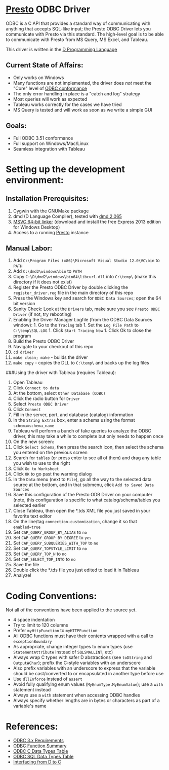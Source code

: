 
# [Presto](http://prestodb.io) ODBC Driver

ODBC is a C API that provides a standard way of communicating with anything that accepts SQL-like input; the Presto ODBC Driver lets you communicate with Presto via this standard. The high-level goal is to be able to communicate with Presto from MS Query, MS Excel, and Tableau.

This driver is written in the [D Programming Language](http://dlang.org)

## Current State of Affairs:

* Only works on Windows
* Many functions are not implemented, the driver does *not* meet the "Core" level of [ODBC conformance](odbc-conformance.md)
* The only error handling in place is a "catch and log" strategy
* Most queries will work as expected
* Tableau works correctly for the cases we have tried
* MS Query is tested and will work as soon as we write a simple GUI

## Goals:

* Full ODBC 3.51 conformance
* Full support on Windows/Mac/Linux
* Seamless integration with Tableau

# Setting up the development environment:

## Installation Prerequisites:
1. Cygwin with the GNUMake package
1. dmd (D Language Compiler), tested with [dmd 2.065](http://dlang.org/download)
1. [MSVC 64-bit linker](http://www.visualstudio.com) (download and install the free Express 2013 edition for Windows Desktop)
1. Access to a running [Presto](http://prestodb.io) instance

## Manual Labor:
1. Add `C:\Program Files (x86)\Microsoft Visual Studio 12.0\VC\bin` to `PATH`
1. Add `C:\dmd2\windows\bin` to `PATH`
1. Copy `C:\D\dmd2\windows\bin64\libcurl.dll` into `C:\temp\` (make this directory if it does not exist)
1. Register the Presto ODBC Driver by double clicking the `register_driver.reg` file in the main directory of this repo
1. Press the Windows key and search for `ODBC Data Sources`; open the 64 bit version
  1. Sanity Check: Look at the `Drivers` tab, make sure you see `Presto ODBC Driver` (if not, try rebooting)
  1. Enabling the Driver Manager Logfile (from the ODBC Data Sources window):
    1. Go to the `Tracing` tab
    1. Set the `Log File Path` to `C:\temp\SQL.LOG`
    1. Click `Start Tracing Now`
    1. Click Ok to close the program
1. Build the Presto ODBC Driver
  1. Navigate to your checkout of this repo
  1. `cd driver`
  1. `make clean; make` - builds the driver
  1. `make copy` - copies the DLL to `C:\temp\` and backs up the log files

###Using the driver with Tableau (requires Tableau):
1. Open Tableau
1. Click `Connect to data`
  1. At the bottom, select `Other Database (ODBC)`
  1. Click the radio button for `Driver`
  1. Select `Presto ODBC Driver`
  1. Click `Connect`
  1. Fill in the server, port, and database (catalog) information
  1. In the `String Extras` box, enter a schema using the format `schema=schema_name`
  1. Tableau will perform a bunch of fake queries to analyze the ODBC driver, this may take a while to complete but only needs to happen once
1. On the new screen:
  1. Click `Select Schema`, then press the search icon, then select the schema you entered on the previous screen
  1. Search for `tables` (or press enter to see all of them) and drag any table you wish to use to the right
  1. Click `Go to Worksheet`
  1. Click `OK` to go past the warning dialog
1. In the `Data` menu (next to `File`), go all the way to the selected data source at the bottom, and in that submenu, click `Add to Saved Data Sources`
1. Save this configuration of the Presto ODB Driver on your computer (note, this configuration is specific to what catalog/schema/tables you selected earlier
1. Close Tableau, then open the *.tds XML file you just saved in your favorite text editor
  1. On the line/tag `connection-customization`, change it so that `enabled=true`
  1. Set `CAP_QUERY_GROUP_BY_ALIAS` to `no`
  1. Set `CAP_QUERY_GROUP_BY_DEGREE` to `yes`
  1. Set `CAP_QUERY_SUBQUERIES_WITH_TOP` to `no`
  1. Set `CAP_QUERY_TOPSTYLE_LIMIT` to `no`
  1. Set `CAP_QUERY_TOP_N` to `no`
  1. Set `CAP_SELECT_TOP_INTO` to `no`
  1. Save the file
1. Double click the *.tds file you just edited to load it in Tableau
1. Analyze!

# Coding Conventions:

Not all of the conventions have been applied to the source yet.

* 4 space indentation
* Try to limit to 120 columns
* Prefer `myHttpFunction` to `myHTTPFunction`
* All ODBC functions must have their contents wrapped with a call to `exceptionBoundary`
* As appropriate, change integer types to enum types (use `StatementAttribute` instead of `SQLSMALLINT`, etc)
* Always wrap C types with safer D abstractions (see `toDString` and `OutputWChar`); prefix the C-style variables with an underscore
* Also prefix variables with an underscore to express that the variable should be cast/converted to or encapsulated in another type before use
* Use `dllEnforce` instead of `assert`
* Avoid fully qualifying enum values (`MyEnumType.MyEnumValue`); use a `with` statement instead
* Always use a `with` statement when accessing ODBC handles
* Always specify whether lengths are in bytes or characters as part of a variable's name

# References:

* [ODBC 3.x Requirements](http://msdn.microsoft.com/en-us/library/ms713848%28v=vs.85%29.aspx)
* [ODBC Function Summary](http://msdn.microsoft.com/en-us/library/ms712628%28v=vs.85%29.aspx)
* [ODBC C Data Types Table](http://msdn.microsoft.com/en-us/library/ms714556%28v=vs.85%29.aspx)
* [ODBC SQL Data Types Table](http://msdn.microsoft.com/en-us/library/ms710150%28v=vs.85%29.aspx)
* [Interfacing from D to C](http://dlang.org/interfaceToC)
